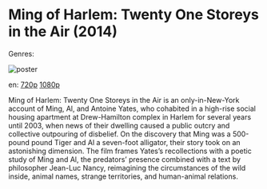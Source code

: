 # Ming of Harlem: Twenty One Storeys in the Air (2014)

Genres: 

![poster](http://image.tmdb.org/t/p/w500/fxTjKTOeMZ8j2HrzuKGMI7K0UKK.jpg)

en:
  [720p](magnet:?xt=urn:btih:771D497A935D9C8305E7285D8258EB8C463832D7&tr=udp://glotorrents.pw:6969/announce&tr=udp://tracker.opentrackr.org:1337/announce&tr=udp://torrent.gresille.org:80/announce&tr=udp://tracker.openbittorrent.com:80&tr=udp://tracker.coppersurfer.tk:6969&tr=udp://tracker.leechers-paradise.org:6969&tr=udp://p4p.arenabg.ch:1337&tr=udp://tracker.internetwarriors.net:1337)
  [1080p](magnet:?xt=urn:btih:33238CD34BD686E9F991D980B7C6DA32A2EB7699&tr=udp://glotorrents.pw:6969/announce&tr=udp://tracker.opentrackr.org:1337/announce&tr=udp://torrent.gresille.org:80/announce&tr=udp://tracker.openbittorrent.com:80&tr=udp://tracker.coppersurfer.tk:6969&tr=udp://tracker.leechers-paradise.org:6969&tr=udp://p4p.arenabg.ch:1337&tr=udp://tracker.internetwarriors.net:1337)
  


Ming of Harlem: Twenty One Storeys in the Air is an only-in-New-York account of Ming, Al, and Antoine Yates, who cohabited in a high-rise social housing apartment at Drew-Hamilton complex in Harlem for several years until 2003, when news of their dwelling caused a public outcry and collective outpouring of disbelief. On the discovery that Ming was a 500-pound pound Tiger and Al a seven-foot alligator, their story took on an astonishing dimension. The film frames Yates’s recollections with a poetic study of Ming and Al, the predators’ presence combined with a text by philosopher Jean-Luc Nancy, reimagining the circumstances of the wild inside, animal names, strange territories, and human-animal relations.